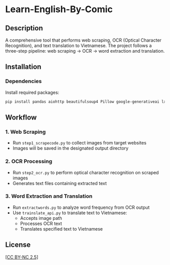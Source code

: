 # Learn-English-By-Comic

## Description  
A comprehensive tool that performs web scraping, OCR (Optical Character Recognition), and text translation to Vietnamese. The project follows a three-step pipeline: web scraping → OCR → word extraction and translation.  

## Installation  

### Dependencies  
Install required packages:  
```bash  
pip install pandas aiohttp beautifulsoup4 Pillow google-generativeai lxml
```
## Workflow

### 1. Web Scraping
- Run `step1_scrapecode.py` to collect images from target websites
- Images will be saved in the designated output directory

### 2. OCR Processing
- Run `step2_ocr.py` to perform optical character recognition on scraped images
- Generates text files containing extracted text

### 3. Word Extraction and Translation
- Run `extractwords.py` to analyze word frequency from OCR output
- Use `trainslate_api.py` to translate text to Vietnamese:
  - Accepts image path
  - Processes OCR text
  - Translates specified text to Vietnamese

## License
[[CC BY-NC 2.5]](https://creativecommons.org/licenses/by-nc/2.5/)
